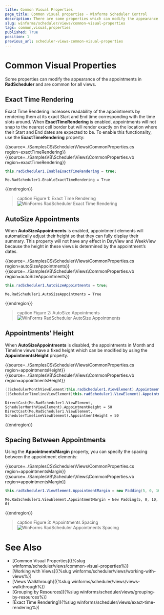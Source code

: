 ```yaml
---
title: Common Visual Properties
page_title: Common visual properties - Winforms Scheduler Control
description: There are some properties which can modify the appearance of the appointments in RadScheduler and are common for all views.
slug: winforms/scheduler/views/common-visual-properties
tags: common,visual,properties
published: True
position: 1
previous_url: scheduler-views-common-visual-properties
---
```


# Common Visual Properties

Some properties can modify the appearance of the appointments in __RadScheduler__ and are common for all views.

## Exact Time Rendering

Exact Time Rendering increases readability of the appointments by rendering them at its exact Start and End time corresponding  with the time slots around. When __ExactTimeRendering__ is enabled, appointments will not snap to the nearest cell border but will render exactly on the location where their Start and End dates are expected to be. To enable this functionality, use the __ExactTimeRendering__  property:

{{source=..\SamplesCS\Scheduler\Views\CommonProperties.cs region=exactTimeRendering}} 
{{source=..\SamplesVB\Scheduler\Views\CommonProperties.vb region=exactTimeRendering}} 

````C#
this.radScheduler1.EnableExactTimeRendering = true;

````
````VB.NET
Me.RadScheduler1.EnableExactTimeRendering = True

````

{{endregion}} 

>caption Figure 1: Exact Time Rendering
![WinForms RadScheduler Exact Time Rendering](images/scheduler-views-common-visual-properties001.png)

## AutoSize Appointments

When __AutoSizeAppointments__ is enabled, appointment elements will automatically adjust their height so that they can fully display their summary. This property will not have any effect in DayView and WeekView because the height in these views is determined by the appointment’s dates.

{{source=..\SamplesCS\Scheduler\Views\CommonProperties.cs region=autoSizeAppointments}} 
{{source=..\SamplesVB\Scheduler\Views\CommonProperties.vb region=autoSizeAppointments}} 

````C#
this.radScheduler1.AutoSizeAppointments = true;

````
````VB.NET
Me.RadScheduler1.AutoSizeAppointments = True

````

{{endregion}} 

>caption Figure 2: AutoSize Appointments
![WinForms RadScheduler AutoSize Appointments](images/scheduler-views-common-visual-properties002.png)

## Appointments’ Height

When __AutoSizeAppointments__ is disabled, the appointments in Month and Timeline views have a fixed height which can be modified by using the __AppointmentsHeight__ property.

{{source=..\SamplesCS\Scheduler\Views\CommonProperties.cs region=appointmentsHeight}} 
{{source=..\SamplesVB\Scheduler\Views\CommonProperties.vb region=appointmentsHeight}} 

````C#
((SchedulerMonthViewElement)this.radScheduler1.ViewElement).AppointmentHeight = 50;
((SchedulerTimelineViewElement)this.radScheduler1.ViewElement).AppointmentHeight = 50;

````
````VB.NET
DirectCast(Me.RadScheduler1.ViewElement, SchedulerMonthViewElement).AppointmentHeight = 50
DirectCast(Me.RadScheduler1.ViewElement, SchedulerTimelineViewElement).AppointmentHeight = 50

````

{{endregion}} 

## Spacing Between Appointments

Using the __AppointmentsMargin__ property, you can specify the spacing between the appointment elements:

{{source=..\SamplesCS\Scheduler\Views\CommonProperties.cs region=appointmentsMargin}} 
{{source=..\SamplesVB\Scheduler\Views\CommonProperties.vb region=appointmentsMargin}} 

````C#
this.radScheduler1.ViewElement.AppointmentMargin = new Padding(5, 0, 10, 0);

````
````VB.NET
Me.RadScheduler1.ViewElement.AppointmentMargin = New Padding(5, 0, 10, 0)

````

{{endregion}}

>caption Figure 3: Appointments Spacing
![WinForms RadScheduler Appointments Spacing](images/scheduler-views-common-visual-properties003.png)

# See Also

* [Common Visual Properties]({%slug winforms/scheduler/views/common-visual-properties%})
* [Working with Views]({%slug winforms/scheduler/views/working-with-views%})
* [Views Walkthrough]({%slug winforms/scheduler/views/views-walkthrough%})
* [Grouping by Resources]({%slug winforms/scheduler/views/grouping-by-resources%})
* [Exact Time Rendering]({%slug winforms/scheduler/views/exact-time-rendering%})
